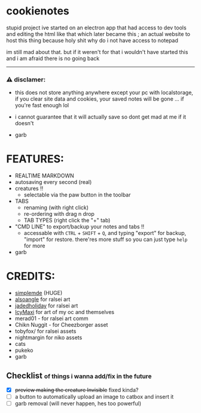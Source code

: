 # cookienotes

stupid project ive started on an electron app that had access to dev tools and editing the html like that which later became this ; an actual website to host this thing because holy shit why do i not have access to notepad

im still mad about that. but if it weren't for that i wouldn't have started this and i am afraid there is no going back

---

### ⚠️ disclamer:

- this does not store anything anywhere except your pc with localstorage, if you clear site data and cookies, your saved notes will be gone ... if you're fast enough lol

- i cannot guarantee that it will actually save so dont get mad at me if it doesn't

- garb 

# FEATURES:
- REALTIME MARKDOWN
- autosaving every second (real)
- creatures ‼️
  - selectable via the paw button in the toolbar
- TABS
  - renaming (with right click)
  - re-ordering with drag n drop
  - TAB TYPES (right click the "+" tab)
- "CMD LINE" to export/backup your notes and tabs !! 
  - accessable with `CTRL` + `SHIFT` + `Q`, and typing "export" for backup, "import" for restore. there'res more stuff so you can just type `help` for more
- garb

# CREDITS:
- [simplemde](https://github.com/sparksuite/simplemde-markdown-editor) (HUGE)
- [alsoangle](https://bsky.app/profile/alsoangle.bsky.social) for ralsei art
- [jadedholiday](https://x.com/jadedholiday) for ralsei art
- [IcyMaxi](https://bsky.app/profile/maximaxi.cookiaria.lol) for art of my oc and themselves
- merad01 - for ralsei art comm
- Chikn Nuggit - for Cheezborger asset
- tobyfox/ for ralsei assets 
- nightmargin for niko assets
- cats
- pukeko
- garb

##  Checklist <span style="font-size:0.75em">of things i wanna add/fix in the future</span>
- [x] ~~preview making the creature Invisible~~ fixed kinda?
- [ ] a button to automatically upload an image to catbox and insert it
- [ ] garb removal (will never happen, hes too powerful)